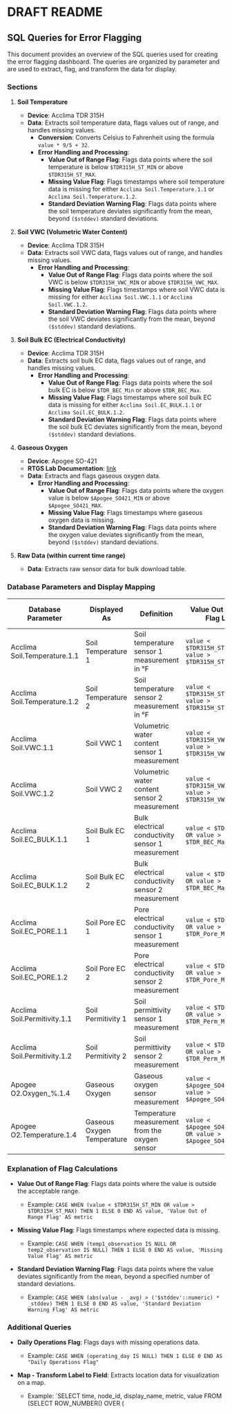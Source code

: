 # DRAFT README

## SQL Queries for Error Flagging

This document provides an overview of the SQL queries used for creating the error flagging dashboard. The queries are organized by parameter and are used to extract, flag, and transform the data for display.

### Sections

1. **Soil Temperature**
   - **Device**: Acclima TDR 315H
   - **Data**: Extracts soil temperature data, flags values out of range, and handles missing values.
     - **Conversion**: Converts Celsius to Fahrenheit using the formula `value * 9/5 + 32`.
     - **Error Handling and Processing**:
       - **Value Out of Range Flag**: Flags data points where the soil temperature is below `$TDR315H_ST_MIN` or above `$TDR315H_ST_MAX`.
       - **Missing Value Flag**: Flags timestamps where soil temperature data is missing for either `Acclima Soil.Temperature.1.1` or `Acclima Soil.Temperature.1.2`.
       - **Standard Deviation Warning Flag**: Flags data points where the soil temperature deviates significantly from the mean, beyond `($stddev)` standard deviations.

2. **Soil VWC (Volumetric Water Content)**
   - **Device**: Acclima TDR 315H
   - **Data**: Extracts soil VWC data, flags values out of range, and handles missing values.
     - **Error Handling and Processing**:
       - **Value Out of Range Flag**: Flags data points where the soil VWC is below `$TDR315H_VWC_MIN` or above `$TDR315H_VWC_MAX`.
       - **Missing Value Flag**: Flags timestamps where soil VWC data is missing for either `Acclima Soil.VWC.1.1` or `Acclima Soil.VWC.1.2`.
       - **Standard Deviation Warning Flag**: Flags data points where the soil VWC deviates significantly from the mean, beyond `($stddev)` standard deviations.

4. **Soil Bulk EC (Electrical Conductivity)**
   - **Device**: Acclima TDR 315H
   - **Data**: Extracts soil bulk EC data, flags values out of range, and handles missing values.
     - **Error Handling and Processing**:
       - **Value Out of Range Flag**: Flags data points where the soil bulk EC is below `$TDR_BEC_Min` or above `$TDR_BEC_Max`.
       - **Missing Value Flag**: Flags timestamps where soil bulk EC data is missing for either `Acclima Soil.EC_BULK.1.1` or `Acclima Soil.EC_BULK.1.2`.
       - **Standard Deviation Warning Flag**: Flags data points where the soil bulk EC deviates significantly from the mean, beyond `($stddev)` standard deviations.

6. **Gaseous Oxygen**
   - **Device**: Apogee SO-421
   - **RTGS Lab Documentation**: [link](https://docs.google.com/document/d/1sSIqwZadugohV1z3KlkYNq5_NqnwWkOkqZUmqoD2ipU/edit#heading=h.chyrpdu40hh6)
   - **Data**: Extracts and flags gaseous oxygen data.
     - **Error Handling and Processing**:
       - **Value Out of Range Flag**: Flags data points where the oxygen value is below `$Apogee_SO421_MIN` or above `$Apogee_SO421_MAX`.
       - **Missing Value Flag**: Flags timestamps where gaseous oxygen data is missing.
       - **Standard Deviation Warning Flag**: Flags data points where the oxygen value deviates significantly from the mean, beyond `($stddev)` standard deviations.

8. **Raw Data (within current time range)**
   - **Data**: Extracts raw sensor data for bulk download table.

### Database Parameters and Display Mapping

| Database Parameter                     | Displayed As                       | Definition                                     | Value Out of Range Flag Logic | Missing Value Flag Logic | Standard Deviation Warning Flag Logic |
|----------------------------------------|------------------------------------|------------------------------------------------|-------------------------------|--------------------------|---------------------------------------|
| Acclima Soil.Temperature.1.1           | Soil Temperature 1                 | Soil temperature sensor 1 measurement in °F    | `value < $TDR315H_ST_MIN OR value > $TDR315H_ST_MAX` | `temp1_observation IS NULL` | `abs(value - _avg) > ($stddev::numeric) * _stddev` |
| Acclima Soil.Temperature.1.2           | Soil Temperature 2                 | Soil temperature sensor 2 measurement in °F    | `value < $TDR315H_ST_MIN OR value > $TDR315H_ST_MAX` | `temp2_observation IS NULL` | `abs(value - _avg) > ($stddev::numeric) * _stddev` |
| Acclima Soil.VWC.1.1                   | Soil VWC 1                         | Volumetric water content sensor 1 measurement  | `value < $TDR315H_VWC_MIN OR value > $TDR315H_VWC_MAX` | `vwc1_observation IS NULL` | `abs(value - _avg) > ($stddev::numeric) * _stddev` |
| Acclima Soil.VWC.1.2                   | Soil VWC 2                         | Volumetric water content sensor 2 measurement  | `value < $TDR315H_VWC_MIN OR value > $TDR315H_VWC_MAX` | `vwc2_observation IS NULL` | `abs(value - _avg) > ($stddev::numeric) * _stddev` |
| Acclima Soil.EC_BULK.1.1               | Soil Bulk EC 1                     | Bulk electrical conductivity sensor 1 measurement | `value < $TDR_BEC_Min OR value > $TDR_BEC_Max` | `bec1_observation IS NULL` | `abs(value - _avg) > ($stddev::numeric) * _stddev` |
| Acclima Soil.EC_BULK.1.2               | Soil Bulk EC 2                     | Bulk electrical conductivity sensor 2 measurement | `value < $TDR_BEC_Min OR value > $TDR_BEC_Max` | `bec2_observation IS NULL` | `abs(value - _avg) > ($stddev::numeric) * _stddev` |
| Acclima Soil.EC_PORE.1.1               | Soil Pore EC 1                     | Pore electrical conductivity sensor 1 measurement | `value < $TDR_Pore_Min OR value > $TDR_Pore_Max` | `pore1_observation IS NULL` | `abs(value - _avg) > ($stddev::numeric) * _stddev` |
| Acclima Soil.EC_PORE.1.2               | Soil Pore EC 2                     | Pore electrical conductivity sensor 2 measurement | `value < $TDR_Pore_Min OR value > $TDR_Pore_Max` | `pore2_observation IS NULL` | `abs(value - _avg) > ($stddev::numeric) * _stddev` |
| Acclima Soil.Permitivity.1.1           | Soil Permitivity 1                 | Soil permittivity sensor 1 measurement         | `value < $TDR_Perm_Min OR value > $TDR_Perm_Max` | `perm1_observation IS NULL` | `abs(value - _avg) > ($stddev::numeric) * _stddev` |
| Acclima Soil.Permitivity.1.2           | Soil Permitivity 2                 | Soil permittivity sensor 2 measurement         | `value < $TDR_Perm_Min OR value > $TDR_Perm_Max` | `perm2_observation IS NULL` | `abs(value - _avg) > ($stddev::numeric) * _stddev` |
| Apogee O2.Oxygen_%.1.4                 | Gaseous Oxygen                     | Gaseous oxygen sensor measurement              | `value < $Apogee_SO421_MIN OR value > $Apogee_SO421_MAX` | `apo2_observation IS NULL` | `abs(value - _avg) > ($stddev::numeric) * _stddev` |
| Apogee O2.Temperature.1.4              | Gaseous Oxygen Temperature         | Temperature measurement from the oxygen sensor | `value < $Apogee_SO421temp_min OR value > $Apogee_SO421temp_max` | `apo2temp_observation IS NULL` | `abs(value - _avg) > ($stddev::numeric) * _stddev` |

### Explanation of Flag Calculations

- **Value Out of Range Flag**: Flags data points where the value is outside the acceptable range.
  - Example: `CASE WHEN (value < $TDR315H_ST_MIN OR value > $TDR315H_ST_MAX) THEN 1 ELSE 0 END AS value, 'Value Out of Range Flag' AS metric`
  
- **Missing Value Flag**: Flags timestamps where expected data is missing.
  - Example: `CASE WHEN (temp1_observation IS NULL OR temp2_observation IS NULL) THEN 1 ELSE 0 END AS value, 'Missing Value Flag' AS metric`

- **Standard Deviation Warning Flag**: Flags data points where the value deviates significantly from the mean, beyond a specified number of standard deviations.
  - Example: `CASE WHEN (abs(value - _avg) > ('$stddev'::numeric) * _stddev) THEN 1 ELSE 0 END AS value, 'Standard Deviation Warning Flag' AS metric`

### Additional Queries

- **Daily Operations Flag**: Flags days with missing operations data.
  - Example: `CASE WHEN (operating_day IS NULL) THEN 1 ELSE 0 END AS "Daily Operations Flag"`

- **Map - Transform Label to Field**: Extracts location data for visualization on a map.
  - Example: `SELECT time, node_id, display_name, metric, value FROM (SELECT ROW_NUMBER() OVER (
